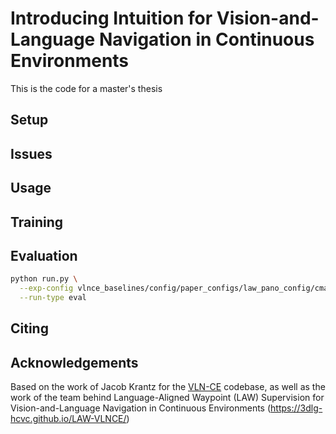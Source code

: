 # Introducing Intuition for Vision-and-Language Navigation in Continuous Environments

This is the code for a master's thesis

## Setup



## Issues



## Usage


## Training



## Evaluation



```bash
python run.py \
  --exp-config vlnce_baselines/config/paper_configs/law_pano_config/cma_pm_aug.yaml \
  --run-type eval
```

## Citing


## Acknowledgements

Based on the work of Jacob Krantz for the [VLN-CE](https://github.com/jacobkrantz/VLN-CE) codebase, as well as the work of the team behind Language-Aligned Waypoint (LAW) Supervision for Vision-and-Language Navigation in Continuous Environments (https://3dlg-hcvc.github.io/LAW-VLNCE/)

